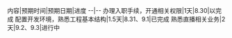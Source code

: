 内容|预期时间|预期日期|进度
--|--
办理入职手续，开通相关权限|1天|8.30|以完成
配置开发环境，熟悉工程基本结构|1.5天|8.31、9.1|已完成
熟悉直播相关业务|2天|9.2、9.3|进行中
